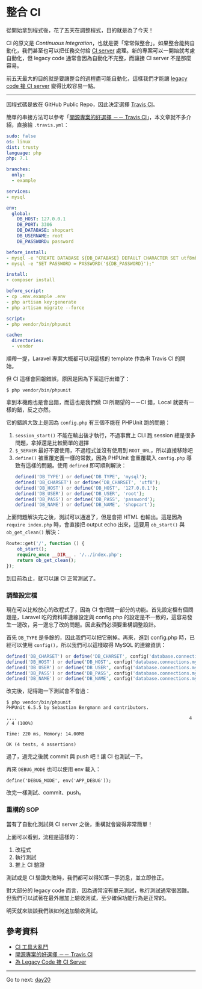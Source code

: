 # 整合 CI

從開始拿到程式後，花了五天在調整程式，目的就是為了今天！

CI 的原文是 *Continuous Integration*，也就是要「常常做整合」。如果整合能夠自動化，我們甚至也可以把任務交付給 [CI server][CI 工具大亂鬥] 處理。新的專案可以一開始就考慮自動化，但 legacy code 通常會因為自動化不完整，而讓接 CI server 不是那麼容易。

前五天最大的目的就是要讓整合的過程盡可能自動化，這樣我們才能讓 [legacy code 接 CI server][為 Legacy Code 接 CI Server] 變得比較容易一點。

---

因程式碼是放在 GitHub Public Repo，因此決定選擇 [Travis CI](https://travis-ci.org/)。

簡單的串接方法可以參考「[開源專案的好選擇 －－ Travis CI][]」，本文章就不多介紹，直接給 `.travis.yml`：

```yaml
sudo: false
os: linux
dist: trusty
language: php
php: 7.1

branches:
  only:
  - example

services:
- mysql

env:
  global:
    DB_HOST: 127.0.0.1
    DB_PORT: 3306
    DB_DATABASE: shopcart
    DB_USERNAME: root
    DB_PASSWORD: password

before_install:
- mysql -e "CREATE DATABASE ${DB_DATABASE} DEFAULT CHARACTER SET utf8mb4 DEFAULT COLLATE utf8mb4_unicode_ci;"
- mysql -e "SET PASSWORD = PASSWORD('${DB_PASSWORD}');"

install:
- composer install

before_script:
- cp .env.example .env
- php artisan key:generate
- php artisan migrate --force

script:
- php vendor/bin/phpunit

cache:
  directories:
  - vendor
```

順帶一提，Laravel 專案大概都可以用這樣的 template 作為串 Travis CI 的開始。

但 CI 這樣會回報錯誤，原因是因為下面這行出錯了：

```
$ php vendor/bin/phpunit
```

拿到本機跑也是會出錯，而這也是我們做 CI 所期望的－－CI 錯，Local 就要有一樣的錯，反之亦然。

它的錯誤大致上是因為 `config.php` 有三個不能在 PHPUnit 跑的問題：

1.  `session_start()` 不能在輸出後才執行，不過事實上 CLI 跑 session 總是很多問題，拿掉還是比較簡單的選擇
2.  `$_SERVER` 最好不要使用，不過程式並沒有使用到 `ROOT_URL`，所以直接移除吧
3.  `define()` 被重覆定義一樣的常數，因為 PHPUnit 會重覆載入 `config.php` 導致有這樣的問題。使用 `defined` 即可順利解決：
    ```php
	defined('DB_TYPE') or define('DB_TYPE', 'mysql');
	defined('DB_CHARSET') or define('DB_CHARSET', 'utf8');
	defined('DB_HOST') or define('DB_HOST', '127.0.0.1');
	defined('DB_USER') or define('DB_USER', 'root');
	defined('DB_PASS') or define('DB_PASS', 'password');
	defined('DB_NAME') or define('DB_NAME', 'shopcart');
    ```

上面問題解決完之後，測試可以通過了，但是會把 HTML 也輸出。這是因為 `require index.php` 時，會直接把 output echo 出來，這要用 `ob_start()` 與 `ob_get_clean()` 解決：

```php
Route::get('/', function () {
    ob_start();
    require_once __DIR__ . '/../index.php';
    return ob_get_clean();
});
```

到目前為止，就可以讓 CI 正常測試了。

### 調整設定檔

現在可以比較放心的改程式了，因為 CI 會把關一部分的功能。首先設定檔有個問題是，Laravel 吃的資料庫連線設定與 config.php 的設定是不一致的，這容易發生一邊改，另一邊忘了改的問題。因此我們必須要重構調整設計。

首先 `DB_TYPE` 是多餘的，因此我們可以把它刪掉。再來，進到 config.php 時，已經可以使用 `config()`，所以我們可以這樣取得 MySQL 的連線資訊：

```php
defined('DB_CHARSET') or define('DB_CHARSET', config('database.connections.mysql.charset'));
defined('DB_HOST') or define('DB_HOST', config('database.connections.mysql.host'));
defined('DB_USER') or define('DB_USER', config('database.connections.mysql.username'));
defined('DB_PASS') or define('DB_PASS', config('database.connections.mysql.password'));
defined('DB_NAME') or define('DB_NAME', config('database.connections.mysql.database'));
```

改完後，記得跑一下測試會不會過：

```
$ php vendor/bin/phpunit
PHPUnit 6.5.5 by Sebastian Bergmann and contributors.

....                                                                4 / 4 (100%)

Time: 220 ms, Memory: 14.00MB

OK (4 tests, 4 assertions)
```

過了，過完之後就 commit 與 push 吧！讓 CI 也測試一下。

再來 `DEBUG_MODE` 也可以使用 env 載入：

```
define('DEBUG_MODE', env('APP_DEBUG'));
```

改完一樣測試、commit、push。

### 重構的 SOP

當有了自動化測試與 CI server 之後，重構就會變得非常簡單！

上面可以看到，流程是這樣的：

1. 改程式
2. 執行測試
3. 推上 CI 驗證

測試或是 CI 驗證失敗時，我們都可以得知第一手消息，並立即修正。

對大部分的 legacy code 而言，因為通常沒有單元測試，執行測試通常很困難。但我們可以試著在最外層加上驗收測試，至少確保功能行為是正常的。

明天就來談談我們該如何追加驗收測試。

## 參考資料

* [CI 工具大亂鬥][]
* [開源專案的好選擇 －－ Travis CI][]
* [為 Legacy Code 接 CI Server][]

* * *
Go to next:
[day20](./day20.md)

[CI 工具大亂鬥]: /ironman-intro-of-ci/day22.md
[開源專案的好選擇 －－ Travis CI]: /ironman-intro-of-ci/day24.md
[為 Legacy Code 接 CI Server]: /ironman-intro-of-ci/day28.md
